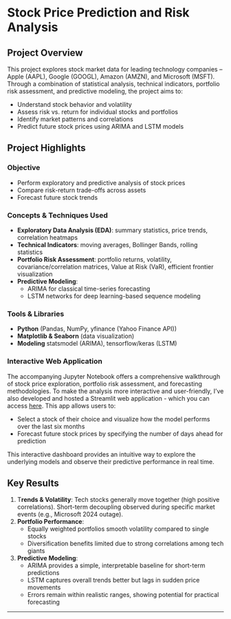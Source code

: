 # Stock Price Prediction and Risk Analysis

## Project Overview  
This project explores stock market data for leading technology companies – Apple (AAPL), Google (GOOGL), Amazon (AMZN), and Microsoft (MSFT).
Through a combination of statistical analysis, technical indicators, portfolio risk assessment, and predictive modeling, the project aims to:
* Understand stock behavior and volatility
* Assess risk vs. return for individual stocks and portfolios
* Identify market patterns and correlations
* Predict future stock prices using ARIMA and LSTM models



## Project Highlights  

### Objective  
* Perform exploratory and predictive analysis of stock prices
* Compare risk-return trade-offs across assets
* Forecast future stock trends

### Concepts & Techniques Used  
* **Exploratory Data Analysis (EDA)**: summary statistics, price trends, correlation heatmaps
* **Technical Indicators**: moving averages, Bollinger Bands, rolling statistics
* **Portfolio Risk Assessment**: portfolio returns, volatility, covariance/correlation matrices, Value at Risk (VaR), efficient frontier visualization
* **Predictive Modeling**:
   * ARIMA for classical time-series forecasting
   * LSTM networks for deep learning-based sequence modeling

### Tools & Libraries  
- **Python** (Pandas, NumPy, yfinance (Yahoo Finance API))  
- **Matplotlib & Seaborn** (data visualization)  
- **Modeling** statsmodel (ARIMA), tensorflow/keras (LSTM)  


### Interactive Web Application
The accompanying Jupyter Notebook offers a comprehensive walkthrough of stock price exploration, portfolio risk assessment, and forecasting methodologies.
To make the analysis more interactive and user-friendly, I’ve also developed and hosted a Streamlit web application - which you can access [here](https://asitdave-stock-price-prediction-and-risk-analysis-app.streamlit.app). This app allows users to:
* Select a stock of their choice and visualize how the model performs over the last six months
* Forecast future stock prices by specifying the number of days ahead for prediction

This interactive dashboard provides an intuitive way to explore the underlying models and observe their predictive performance in real time.

## Key Results  

1. T**rends & Volatility**: Tech stocks generally move together (high positive correlations). Short-term decoupling observed during specific market events (e.g., Microsoft 2024 outage).
2. **Portfolio Performance**:
   * Equally weighted portfolios smooth volatility compared to single stocks
   * Diversification benefits limited due to strong correlations among tech giants
3. **Predictive Modeling**:
	* ARIMA provides a simple, interpretable baseline for short-term predictions
	* LSTM captures overall trends better but lags in sudden price movements
	* Errors remain within realistic ranges, showing potential for practical forecasting

---